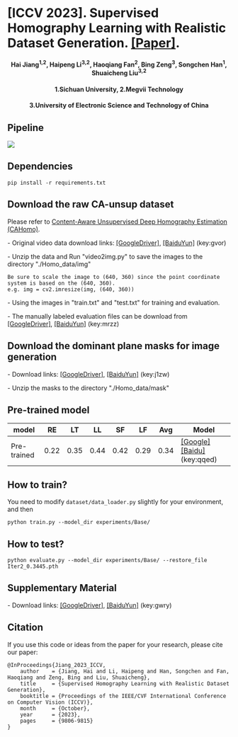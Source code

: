 # [ICCV 2023]. Supervised Homography Learning with Realistic Dataset Generation. [[Paper]](https://arxiv.org/abs/2307.15353).
<h4 align="center">Hai Jiang<sup>1,2</sup>, Haipeng Li<sup>3,2</sup>, Haoqiang Fan<sup>2</sup>, Bing Zeng<sup>3</sup>, Songchen Han<sup>1</sup>, Shuaicheng Liu<sup>3,2</sup></center>
<h4 align="center">1.Sichuan University, 2.Megvii Technology 
<h4 align="center">3.University of Electronic Science and Technology of China</center></center>

## Pipeline
![](https://github.com/JianghaiSCU/RealHomo/blob/main/Figs/Pipeline.jpg)
## Dependencies
```
pip install -r requirements.txt
````

## Download the raw CA-unsup dataset
Please refer to [Content-Aware Unsupervised Deep Homography Estimation (CAHomo)](https://github.com/JirongZhang/DeepHomography).

- Original video data download links: [[GoogleDriver]](https://drive.google.com/file/d/19d2ylBUPcMQBb_MNBBGl9rCAS7SU-oGm/view?usp=sharing), [[BaiduYun]](https://pan.baidu.com/s/1Dkmz4MEzMtBx-T7nG0ORqA) (key:gvor)

- Unzip the data and Run "video2img.py" to save the images to the directory "./Homo_data/img"
```
Be sure to scale the image to (640, 360) since the point coordinate system is based on the (640, 360).
e.g. img = cv2.imresize(img, (640, 360))
```
- Using the images in "train.txt" and "test.txt" for training and evaluation.

- The manually labeled evaluation files can be download from [[GoogleDriver]](https://drive.google.com/file/d/1RmI0eKVSV10bXD7MGi15rIWL04OqbzQi/view?usp=sharing), [[BaiduYun]](https://pan.baidu.com/s/1kGQmrISdA-14BSbFPO9-cw) (key:mrzz)

## Download the dominant plane masks for image generation
- Download links: [[GoogleDriver]](https://drive.google.com/file/d/1cPdh08C-7zYpBtfgnhc2qmKgHR0UO8o-/view?usp=sharing), [[BaiduYun]](https://pan.baidu.com/s/1mSAB8kIczj5AliqlurcOTg) (key:j1zw)

- Unzip the masks to the directory "./Homo_data/mask"

## Pre-trained model

| model    | RE | LT | LL | SF | LF | Avg | Model |
| --------- | ----------- | ------------ |------------ |------------ |------------ |------------ |------------ |
| Pre-trained | 0.22 | 0.35 | 0.44 | 0.42 | 0.29 | 0.34 |[[Google]](https://drive.google.com/file/d/1U_GmwFZBzV-mmFOj8BlWOwoxVD3lxaUq/view?usp=sharing) [[Baidu]](https://pan.baidu.com/s/1A8IaNEDcbuoDj0UTmKrqTw)(key:qqed)
## How to train?
You need to modify ```dataset/data_loader.py``` slightly for your environment, and then
```
python train.py --model_dir experiments/Base/ 
```
## How to test?
```
python evaluate.py --model_dir experiments/Base/ --restore_file Iter2_0.3445.pth
```

## Supplementary Material
- Download links: [[GoogleDriver]](https://drive.google.com/file/d/16itODlnviqTRA_nSXXsg9s9EBWCir4gZ/view?usp=sharing), [[BaiduYun]](https://pan.baidu.com/s/1LAoi8nn0vdVEPz4CxP4wtA) (key:gwry)

## Citation
If you use this code or ideas from the paper for your research, please cite our paper:
```
@InProceedings{Jiang_2023_ICCV,
    author    = {Jiang, Hai and Li, Haipeng and Han, Songchen and Fan, Haoqiang and Zeng, Bing and Liu, Shuaicheng},
    title     = {Supervised Homography Learning with Realistic Dataset Generation},
    booktitle = {Proceedings of the IEEE/CVF International Conference on Computer Vision (ICCV)},
    month     = {October},
    year      = {2023},
    pages     = {9806-9815}
}
```
